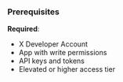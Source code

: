 ### Prerequisites

**Required**:
- X Developer Account
- App with write permissions
- API keys and tokens
- Elevated or higher access tier
